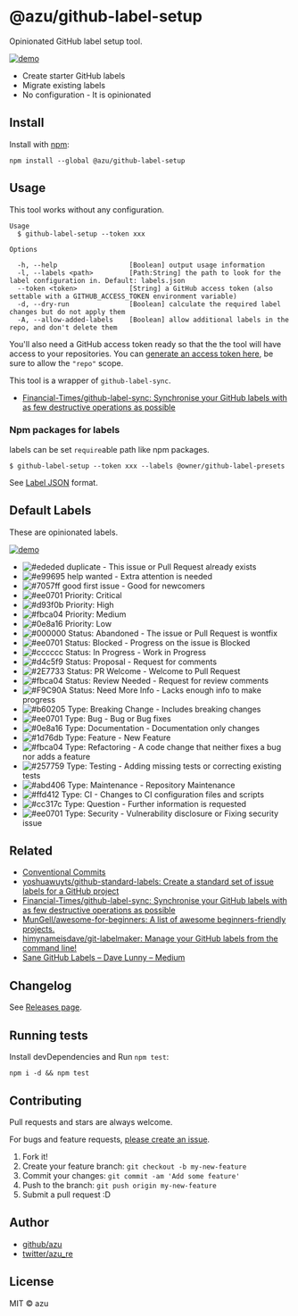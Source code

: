 # @azu/github-label-setup

Opinionated GitHub label setup tool.

[![demo](./img/demo.png)](https://github.com/azu/github-label-setup/issues/1)

- Create starter GitHub labels
- Migrate existing labels
- No configuration - It is opinionated

## Install

Install with [npm](https://www.npmjs.com/):

    npm install --global @azu/github-label-setup

## Usage

This tool works without any configuration.

    Usage
      $ github-label-setup --token xxx

    Options

      -h, --help                  [Boolean] output usage information
      -l, --labels <path>         [Path:String] the path to look for the label configuration in. Default: labels.json
      --token <token>             [String] a GitHub access token (also settable with a GITHUB_ACCESS_TOKEN environment variable)
      -d, --dry-run               [Boolean] calculate the required label changes but do not apply them
      -A, --allow-added-labels    [Boolean] allow additional labels in the repo, and don't delete them


You'll also need a GitHub access token ready so that the the tool will have access to your repositories.
You can [generate an access token here](https://github.com/settings/tokens), be sure to allow the `"repo"` scope.

This tool is a wrapper of `github-label-sync`.

- [Financial-Times/github-label-sync: Synchronise your GitHub labels with as few destructive operations as possible](https://github.com/Financial-Times/github-label-sync "Financial-Times/github-label-sync: Synchronise your GitHub labels with as few destructive operations as possible")

### Npm packages for labels

labels can be set `require`able path like npm packages.

    $ github-label-setup --token xxx --labels @owner/github-label-presets

See [Label JSON](https://github.com/Financial-Times/github-label-sync#label-json "Label JSON") format.

## Default Labels

These are opinionated labels.

[![demo](./img/demo.png)](https://github.com/azu/github-label-setup/issues/1)

- ![#ededed](https://via.placeholder.com/15/ededed/000000?text=+) duplicate - This issue or Pull Request already exists
- ![#e99695](https://via.placeholder.com/15/e99695/000000?text=+) help wanted - Extra attention is needed
- ![#7057ff](https://via.placeholder.com/15/7057ff/000000?text=+) good first issue - Good for newcomers
- ![#ee0701](https://via.placeholder.com/15/ee0701/000000?text=+) Priority: Critical 
- ![#d93f0b](https://via.placeholder.com/15/d93f0b/000000?text=+) Priority: High 
- ![#fbca04](https://via.placeholder.com/15/fbca04/000000?text=+) Priority: Medium 
- ![#0e8a16](https://via.placeholder.com/15/0e8a16/000000?text=+) Priority: Low 
- ![#000000](https://via.placeholder.com/15/000000/000000?text=+) Status: Abandoned - The issue or Pull Request is wontfix
- ![#ee0701](https://via.placeholder.com/15/ee0701/000000?text=+) Status: Blocked - Progress on the issue is Blocked
- ![#cccccc](https://via.placeholder.com/15/cccccc/000000?text=+) Status: In Progress - Work in Progress
- ![#d4c5f9](https://via.placeholder.com/15/d4c5f9/000000?text=+) Status: Proposal - Request for comments
- ![#2E7733](https://via.placeholder.com/15/2E7733/000000?text=+) Status: PR Welcome - Welcome to Pull Request
- ![#fbca04](https://via.placeholder.com/15/fbca04/000000?text=+) Status: Review Needed - Request for review comments
- ![#F9C90A](https://via.placeholder.com/15/F9C90A/000000?text=+) Status: Need More Info - Lacks enough info to make progress
- ![#b60205](https://via.placeholder.com/15/b60205/000000?text=+) Type: Breaking Change - Includes breaking changes
- ![#ee0701](https://via.placeholder.com/15/ee0701/000000?text=+) Type: Bug - Bug or Bug fixes
- ![#0e8a16](https://via.placeholder.com/15/0e8a16/000000?text=+) Type: Documentation - Documentation only changes
- ![#1d76db](https://via.placeholder.com/15/1d76db/000000?text=+) Type: Feature - New Feature
- ![#fbca04](https://via.placeholder.com/15/fbca04/000000?text=+) Type: Refactoring - A code change that neither fixes a bug nor adds a feature
- ![#257759](https://via.placeholder.com/15/257759/000000?text=+) Type: Testing - Adding missing tests or correcting existing tests
- ![#abd406](https://via.placeholder.com/15/abd406/000000?text=+) Type: Maintenance - Repository Maintenance
- ![#ffd412](https://via.placeholder.com/15/ffd412/000000?text=+) Type: CI - Changes to CI configuration files and scripts
- ![#cc317c](https://via.placeholder.com/15/cc317c/000000?text=+) Type: Question - Further information is requested
- ![#ee0701](https://via.placeholder.com/15/ee0701/000000?text=+) Type: Security - Vulnerability disclosure or Fixing security issue

## Related

- [Conventional Commits](https://conventionalcommits.org/ "Conventional Commits")
- [yoshuawuyts/github-standard-labels: Create a standard set of issue labels for a GitHub project](https://github.com/yoshuawuyts/github-standard-labels "yoshuawuyts/github-standard-labels: Create a standard set of issue labels for a GitHub project")
- [Financial-Times/github-label-sync: Synchronise your GitHub labels with as few destructive operations as possible](https://github.com/Financial-Times/github-label-sync "Financial-Times/github-label-sync: Synchronise your GitHub labels with as few destructive operations as possible")
- [MunGell/awesome-for-beginners: A list of awesome beginners-friendly projects.](https://github.com/MunGell/awesome-for-beginners "MunGell/awesome-for-beginners: A list of awesome beginners-friendly projects.")
- [himynameisdave/git-labelmaker: Manage your GitHub labels from the command line!](https://github.com/himynameisdave/git-labelmaker "himynameisdave/git-labelmaker: Manage your GitHub labels from the command line!")
- [Sane GitHub Labels – Dave Lunny – Medium](https://medium.com/@dave_lunny/sane-github-labels-c5d2e6004b63 "Sane GitHub Labels – Dave Lunny – Medium")

## Changelog

See [Releases page](https://github.com/azu/github-label-setup/releases).

## Running tests

Install devDependencies and Run `npm test`:

    npm i -d && npm test

## Contributing

Pull requests and stars are always welcome.

For bugs and feature requests, [please create an issue](https://github.com/azu/github-label-setup/issues).

1. Fork it!
2. Create your feature branch: `git checkout -b my-new-feature`
3. Commit your changes: `git commit -am 'Add some feature'`
4. Push to the branch: `git push origin my-new-feature`
5. Submit a pull request :D

## Author

- [github/azu](https://github.com/azu)
- [twitter/azu_re](https://twitter.com/azu_re)

## License

MIT © azu
